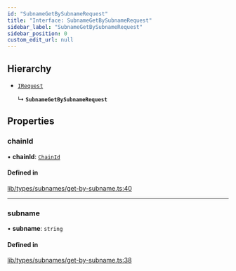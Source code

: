```yaml
---
id: "SubnameGetBySubnameRequest"
title: "Interface: SubnameGetBySubnameRequest"
sidebar_label: "SubnameGetBySubnameRequest"
sidebar_position: 0
custom_edit_url: null
---
```


## Hierarchy

- [`IRequest`](IRequest.md)

  ↳ **`SubnameGetBySubnameRequest`**

## Properties

### chainId

• **chainId**: [`ChainId`](../modules.md#chainid)

#### Defined in

[lib/types/subnames/get-by-subname.ts:40](https://github.com/JustaName-id/JustaName-sdk/blob/3b7cbff/packages/@justaname.id/sdk/src/lib/types/subnames/get-by-subname.ts#L40)

___

### subname

• **subname**: `string`

#### Defined in

[lib/types/subnames/get-by-subname.ts:38](https://github.com/JustaName-id/JustaName-sdk/blob/3b7cbff/packages/@justaname.id/sdk/src/lib/types/subnames/get-by-subname.ts#L38)
